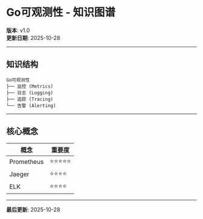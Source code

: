 # Go可观测性 - 知识图谱

**版本**: v1.0  
**更新日期**: 2025-10-28

---

## 知识结构

```text
Go可观测性
├── 监控 (Metrics)
├── 日志 (Logging)
├── 追踪 (Tracing)
└── 告警 (Alerting)
```

---

## 核心概念

| 概念 | 重要度 |
|------|--------|
| Prometheus | ⭐⭐⭐⭐⭐ |
| Jaeger | ⭐⭐⭐⭐ |
| ELK | ⭐⭐⭐⭐ |

---

**最后更新**: 2025-10-28

